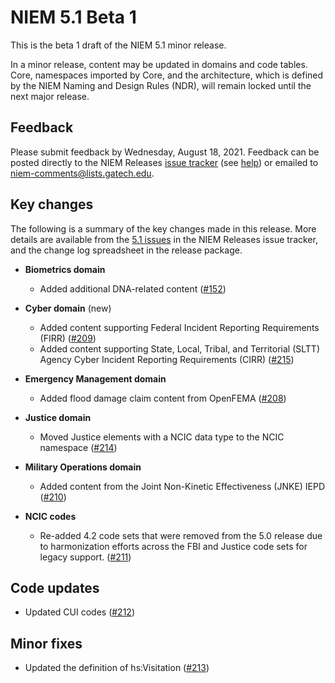 
# NIEM 5.1 Beta 1

This is the beta 1 draft of the NIEM 5.1 minor release.

In a minor release, content may be updated in domains and code tables.  Core, namespaces imported by Core, and the architecture, which is defined by the NIEM Naming and Design Rules (NDR), will remain locked until the next major release.

## Feedback

Please submit feedback by Wednesday, August 18, 2021. Feedback can be posted directly to the NIEM Releases [issue tracker](https://github.com/NIEM/NIEM-Releases/issues) (see [help](https://github.com/NIEM/NIEM-Releases/wiki/Issues)) or emailed to [niem-comments@lists.gatech.edu](niem-comments@lists.gatech.edu).

## Key changes

The following is a summary of the key changes made in this release.  More details are available from the [5.1 issues](https://github.com/NIEM/NIEM-Releases/issues?page=1&q=is%3Aissue+label%3A5.1) in the NIEM Releases issue tracker, and the change log spreadsheet in the release package.

- **Biometrics domain**
  - Added additional DNA-related content ([#152](https://github.com/NIEM/NIEM-Releases/issues/152))

- **Cyber domain** (new)
  - Added content supporting Federal Incident Reporting Requirements (FIRR) ([#209](https://github.com/NIEM/NIEM-Releases/issues/209))
  - Added content supporting State, Local, Tribal, and Territorial (SLTT) Agency Cyber Incident Reporting Requirements (CIRR) ([#215](https://github.com/NIEM/NIEM-Releases/issues/215))

- **Emergency Management domain**
  - Added flood damage claim content from OpenFEMA ([#208](https://github.com/NIEM/NIEM-Releases/issues/208))

- **Justice domain**
  - Moved Justice elements with a NCIC data type to the NCIC namespace ([#214](https://github.com/NIEM/NIEM-Releases/issues/214))

- **Military Operations domain**
  - Added content from the Joint Non-Kinetic Effectiveness (JNKE) IEPD ([#210](https://github.com/NIEM/NIEM-Releases/issues/210))

- **NCIC codes**
  - Re-added 4.2 code sets that were removed from the 5.0 release due to harmonization efforts across the FBI and Justice code sets for legacy support. ([#211](https://github.com/NIEM/NIEM-Releases/issues/211))

## Code updates

- Updated CUI codes ([#212](https://github.com/NIEM/NIEM-Releases/issues/212))

## Minor fixes

- Updated the definition of hs:Visitation ([#213](https://github.com/NIEM/NIEM-Releases/issues/213))
